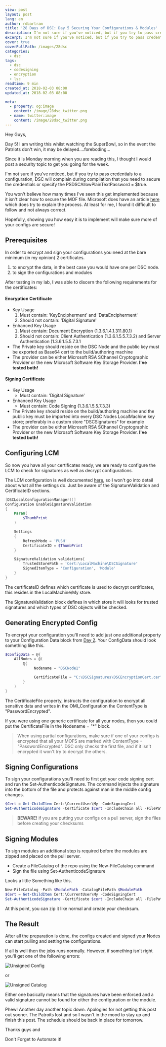 ```yaml
---
view: post
layout: post
lang: en
author: rdbartram
title: '28 Days of DSC: Day 5 Securing Your Configurations & Modules'
description: I'm not sure if you've noticed, but if you try to pass credentials to a configuration, DSC will complain during compilation.
excerpt: I'm not sure if you've noticed, but if you try to pass credentials to a configuration, DSC will complain during compilation.
cover: true
coverFullPath: /images/28dsc
categories:
  - dsc
tags:
  - dsc
  - codesigning
  - encryption
  - lsc
readtime: 9 min
created_at: 2018-02-03 08:00
updated_at: 2018-02-03 08:00

meta:
  - property: og:image
    content: /image/28dsc_twitter.png
  - name: twitter:image
    content: /image/28dsc_twitter.png
---
```


Hey Guys,

Day 5! I am writing this whilst watching the SuperBowl, so in the event the Patriots don't win, it may be delayed....foreboding...

Since it is Monday morning when you are reading this, I thought I would post a security topic to get you going for the week.

I'm not sure if you've noticed, but if you try to pass credentials to a configuration, DSC will complain during compilation that you need to secure the credentials or specify the PSDSCAllowPlainTextPassword = \$true.

You won't believe how many times I've seen this get implemented because it isn't clear how to secure the MOF file. Microsoft does have an article [here](https://docs.microsoft.com/en-us/powershell/dsc/securemof) which does try to explain the process. At least for me, I found it difficult to follow and not always correct.

Hopefully, showing you how easy it is to implement will make sure more of your configs are secure!

## Prerequisites
In order to encrypt and sign your configurations you need at the bare minimum (in my opinion) 2 certificates.
<ol>
<li>to encrypt the data, in the best case you would have one per DSC node.</li>
<li>to sign the configurations and modules</li>
</ol>

After testing in my lab, I was able to discern the following requirements for the certificates:

#### Encryption Certificate

* Key Usage
  1. Must contain: 'KeyEncipherment' and 'DataEncipherment'
  2. Should not contain: 'Digital Signature'
* Enhanced Key Usage
  1. Must contain: Document Encryption (1.3.6.1.4.1.311.80.1)
  2. Should not contain: Client Authentication (1.3.6.1.5.5.7.3.2) and Server Authentication (1.3.6.1.5.5.7.3.1
* The Private key should reside on the DSC Node and the public key must be exported as Base64 cert to the build/authoring machine
* The provider can be either Microsoft RSA SChannel Cryptographic Provider or the new Microsoft Software Key Storage Provider. **I've tested both!**

#### Signing Certificate

* Key Usage
  * Must contain: 'Digital Signature'
* Enhanced Key Usage
  * Must contain: Code Signing (1.3.6.1.5.5.7.3.3)
* The Private key should reside on the build/authoring machine and the public key must be imported into every DSC Nodes LocalMachine key store; preferably in a custom store "DSCSignatures" for example
* The provider can be either Microsoft RSA SChannel Cryptographic Provider or the new Microsoft Software Key Storage Provider. **I've tested both!**

## Configuring LCM
So now you have all your certificates ready, we are ready to configure the LCM to check for signatures as well as decrypt configurations.

The LCM configuration is well documented [here](https://docs.microsoft.com/en-us/powershell/dsc/metaconfig), so I won't go into detail about what all the settings do. Just be aware of the SignatureValidation and CertificateID sections.

```powershell
[DSCLocalConfigurationManager()]
Configuration EnableSignatureValidation
{
    Param(
        $ThumbPrint
    )

    Settings
    {
        RefreshMode = 'PUSH'
        CertificateID = $ThumbPrint
    }

    SignatureValidation validations{
        TrustedStorePath = 'Cert:\LocalMachine\DSCSignature'
        SignedItemType = 'Configuration', 'Module'
    }
}
```

The certificateID defines which certificate is used to decrypt certificates, this resides in the LocalMachine\My store.

The SignatureValidation block defines in which store it will looks for trusted signatures and which types of DSC objects will be checked.

## Generating Encrypted Config

To encrypt your configuration you'll need to add just one additional property to your Configuration Data block from [Day 2](28-days-dsc-2). Your ConfigData should look something like this.

```powershell
$ConfigData = @{
    AllNodes = @(
        @{
             Nodename = "DSCNode1"

             CertificateFile = "C:\DSCSignatures\DSCEncryptionCert.cer"
        }
    )
}
```

The CertificateFile property, instructs the configuration to encrypt all sensitive data and writes in the OMI_Configuration the ContentType is "PasswordEncrypted".

If you were using one generic certificate for all your nodes, then you could put the CertificateFile in the Nodename = "\*" block.

> <lazy-load tag="img" :data="{ src: 'http://icons.iconarchive.com/icons/graphicloads/100-flat/256/info-icon.png', alt: 'info', width:75, style:'float:left; margin: 0 15px 0 0' }" />When using partial configurations, make sure if one of your configs is encrypted that all your MOFS are marked with ContentType = "PasswordEncrypted". DSC only checks the first file, and if it isn't encrypted it won't try to decrypt the others.

## Signing Configurations
To sign your configurations you'll need to first get your code signing cert and run the Set-AuthenticodeSignature. The command injects the signature into the bottom of the file and protects against man in the middle config changes.

```powershell
$Cert = Get-ChildItem Cert:\CurrentUser\My -CodeSigningCert
Set-AuthenticodeSignature -Certificate $cert -IncludeChain all -FilePath $MofFile
```

> <lazy-load tag="img" :data="{ src: 'http://icons.iconarchive.com/icons/graphicloads/100-flat/256/warning-icon.png', alt: 'info', width:75, style:'float:left; margin: 0 15px 0 0' }" />**BEWARE!** if you are putting your configs on a pull server, sign the files before creating your checksums

## Signing Modules

To sign modules an additional step is required before the modules are zipped and placed on the pull server.

* Create a FileCatalog of the repo using the New-FileCatalog command
* Sign the file using Set-AuthenticodeSignature

Looks a little Something like this.

```powershell
New-FileCatalog -Path $ModulePath -CatalogFilePath $ModulePath
$Cert = Get-ChildItem Cert:\CurrentUser\My -CodeSigningCert
Set-AuthenticodeSignature -Certificate $cert -IncludeChain all -FilePath "$ModulePath\$ModuleName.cat"
```

At this point, you can zip it like normal and create your checksum.

## The Result
After all the preparation is done, the configs created and signed your Nodes can start pulling and setting the configurations.

If all is well then the jobs runs normally. However, if something isn't right you'll get one of the following errors:

![Unsigned Config](https://docs.microsoft.com/en-us/powershell/wmf/images/pullunsignedconfigfail.png)

or

![Unsigned Catalog](https://docs.microsoft.com/en-us/powershell/wmf/images/pullunisgnedcatalog.png)

Either one basically means that the signatures have been enforced and a valid signature cannot be found for either the configuration or the module.

Phew! Another day another topic down.
Apologies for not getting this post out sooner. The Patroits lost and so I wasn't in the mood to stay up and finish this post. The schedule should be back in place for tomorrow.

Thanks guys and

Don't Forget to Automate it!
